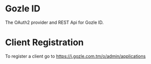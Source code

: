 # Gozle ID
The OAuth2 provider and REST Api for Gozle ID.

# Client Registration
To register a client go to https://i.gozle.com.tm/o/admin/applications
